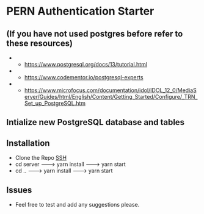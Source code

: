 # PERN Authentication Starter

## (If you have not used postgres before refer to these resources)

* * https://www.postgresql.org/docs/13/tutorial.html
* * https://www.codementor.io/postgresql-experts
* * https://www.microfocus.com/documentation/idol/IDOL_12_0/MediaServer/Guides/html/English/Content/Getting_Started/Configure/_TRN_Set_up_PostgreSQL.htm

## Intialize new PostgreSQL database and tables

## Installation

* Clone the Repo <a href="git@github.com:Drop-G/web-app-authentication.git">SSH</a>
* cd server ---> yarn install ---> yarn start
* cd .. ---> yarn install ---> yarn start

## Issues

* Feel free to test and add any suggestions please.